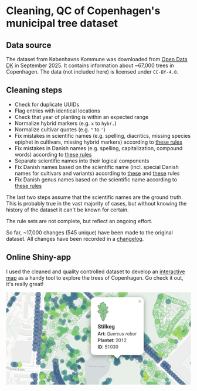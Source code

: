 # Cleaning, QC of Copenhagen's municipal tree dataset

## Data source

The dataset from Københavns Kommune was downloaded from [Open Data DK](https://www.opendata.dk/city-of-copenhagen/trae-basis-kommunale-traeer) in September 2025. It contains information about ~67,000 trees in Copenhagen. The data (not included here) is licensed under `CC-BY-4.0`.

## Cleaning steps

- Check for duplicate UUIDs
- Flag entries with identical locations
- Check that year of planting is within an expected range
- Normalize hybrid markers (e.g. `x` to `hybr.`)
- Normalize cultivar quotes (e.g. `"` to `'`)
- Fix mistakes in scientific names (e.g. spelling, diacritics, missing species epiphet in cultivars, missing hybrid markers) according to [these rules](rules/latin_regex.csv)
- Fix mistakes in Danish names (e.g. spelling, capitalization, compound words) according to [these rules](rules/da_regex.csv)
- Separate scientific names into their logical components
- Fix Danish names based on the scientific name (incl. special Danish names for cultivars and variants) according to [these](rules/latin_da_map.csv) and [these](rules/latin_da_map_malus.csv) rules
- Fix Danish genus names based on the scientific name according to [these rules](rules/genus_dict.csv)


The last two steps assume that the scientific names are the ground truth. This is probably true in the vast majority of cases, but without knowing the history of the dataset it can't be known for certain.

The rule sets are not complete, but reflect an ongoing effort.

So far, ~17,000 changes (545 unique) have been made to the original dataset. All changes have been recorded in a [changelog](output/).


## Online Shiny-app

I used the cleaned and quality controlled dataset to develop an [interactive map](https://ktbaek.shinyapps.io/treemap_basic/) as a handy tool to explore the trees of Copenhagen. Go check it out, it's really great!

![App image](app_screenshot.png)
